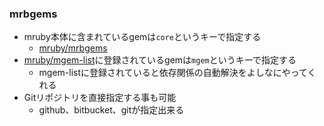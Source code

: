 ### mrbgems

* mruby本体に含まれているgemは`core`というキーで指定する
  * [mruby/mrbgems](https://github.com/mruby/mruby/tree/master/mrbgems)
* [mruby/mgem-list](https://github.com/mruby/mgem-list)に登録されているgemは`mgem`というキーで指定する
  * mgem-listに登録されていると依存関係の自動解決をよしなにやってくれる
* Gitリポジトリを直接指定する事も可能
  * github、bitbucket、gitが指定出来る
